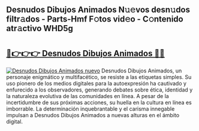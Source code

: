 ## Desnudos Dibujos Animados N𝚞𝚎vos desn𝚞dos filtr𝚊dos - Parts-Hmf F𝚘tos vid𝚎o - C𝚘ntenido atr𝚊ctivo WHD5g

# <h2><a href="http://mba8cn.tromn.icu/?c=Desnudos+Dibujos+Animados">🔗👉👉👉 Desnudos Dibujos Animados 🔗🔗</a></h2>

[![Desnudos Dibujos Animados nuevo](https://i.imgur.com/pEAQMta.gif)](http://mba8cn.tromn.icu/?c=Desnudos+Dibujos+Animados)
Desnudos Dibujos Animados, un personaje enigmático y multifacético, se resiste a las etiquetas simples. Su uso pionero de los medios digitales para la autoexpresión ha cautivado y enfurecido a los observadores, generando debates sobre ética, identidad y la naturaleza evolutiva de las comunidades en línea. A pesar de la incertidumbre de sus próximas acciones, su huella en la cultura en línea es imborrable. La determinación inquebrantable y el carisma innegable impulsan a Desnudos Dibujos Animados a nuevas alturas en el ámbito digital.
